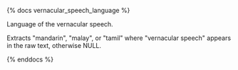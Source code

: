 {% docs vernacular_speech_language %}

Language of the vernacular speech.

Extracts "mandarin", "malay", or "tamil" where "vernacular speech" appears in the raw text, otherwise NULL.

{% enddocs %}

